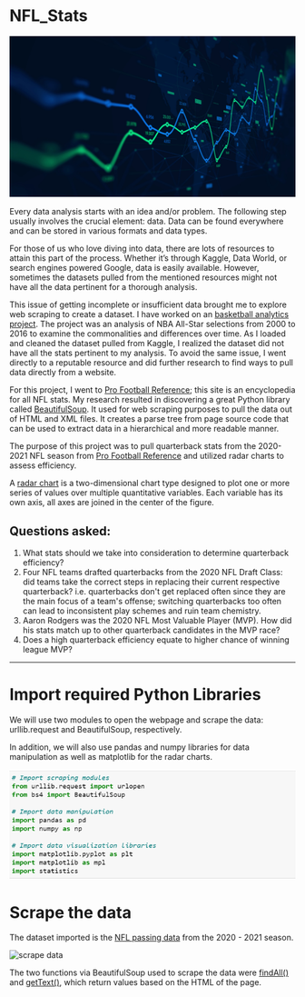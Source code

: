 # NFL_Stats

![data_screen](https://github.com/aclao89/NFL_Stats/blob/main/Images/data_analysis_readme.jpg)

Every data analysis starts with an idea and/or problem. The following step usually involves the crucial element: data. Data can be found everywhere and can be stored in various formats and data types.

For those of us who love diving into data, there are lots of resources to attain this part of the process. Whether it’s through Kaggle, Data World, or search engines powered Google, data is easily available. However, sometimes the datasets pulled from the mentioned resources might not have all the data pertinent for a thorough analysis.

This issue of getting incomplete or insufficient data brought me to explore web scraping to create a dataset. I have worked on an [basketball analytics project](https://github.com/aclao89/NBA_All_Stars). The project was an analysis of NBA All-Star selections from 2000 to 2016 to examine the commonalities and differences over time. As I loaded and cleaned the dataset pulled from Kaggle, I realized the dataset did not have all the stats pertinent to my analysis. To avoid the same issue, I went directly to a reputable resource and did further research to find ways to pull data directly from a website.

For this project, I went to [Pro Football Reference](https://www.pro-football-reference.com/); this site is an encyclopedia for all NFL stats. My research resulted in discovering a great Python library called [BeautifulSoup](https://www.crummy.com/software/BeautifulSoup/bs4/doc/). It used for web scraping purposes to pull the data out of HTML and XML files. It creates a parse tree from page source code that can be used to extract data in a hierarchical and more readable manner.

The purpose of this project was to pull quarterback stats from the 2020-2021 NFL season from [Pro Football Reference](https://www.pro-football-reference.com/) and utilized radar charts to assess efficiency.

A [radar chart](https://www.data-to-viz.com/caveat/spider.html) is a two-dimensional chart type designed to plot one or more series of values over multiple quantitative variables. Each variable has its own axis, all axes are joined in the center of the figure.


## Questions asked:

1. What stats should we take into consideration to determine quarterback efficiency?
2. Four NFL teams drafted quarterbacks from the 2020 NFL Draft Class: did teams take the correct steps in replacing their current respective quarterback? i.e. quarterbacks don't get replaced often since they are the main focus of a team's offense; switching quarterbacks too often can lead to inconsistent play schemes and ruin team chemistry.
3. Aaron Rodgers was the 2020 NFL Most Valuable Player (MVP). How did his stats match up to other quarterback candidates in the MVP race?
4. Does a high quarterback efficiency equate to higher chance of winning league MVP?

________________________________________________________________________________________

# Import required Python Libraries

We will use two modules to open the webpage and scrape the data: urllib.request and BeautifulSoup, respectively.

In addition, we will also use pandas and numpy libraries for data manipulation as well as matplotlib for the radar charts.

![import sc](https://github.com/aclao89/NFL_Stats/blob/main/Images/import_lib.PNG)

# Scrape the data

The dataset imported is the [NFL passing data](https://www.pro-football-reference.com/years/2020/passing.htm) from the 2020 - 2021 season.

![scrape data]()

The two functions via BeautifulSoup used to scrape the data were [findAll()](https://www.crummy.com/software/BeautifulSoup/bs4/doc/#find-all) and [getText()](https://www.crummy.com/software/BeautifulSoup/bs4/doc/#get-text), which return values based on the HTML of the page.
